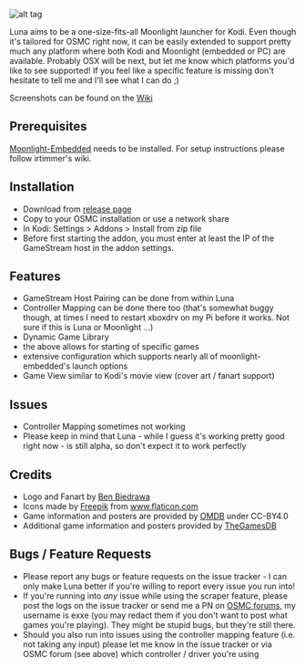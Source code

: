![alt tag](https://raw.github.com/wackerl91/luna/master/icon.png)

Luna aims to be a one-size-fits-all Moonlight launcher for Kodi. Even though it's tailored for OSMC right now, it can be easily extended to support pretty much any platform where both Kodi and Moonlight (embedded or PC) are available. Probably OSX will be next, but let me know which platforms you'd like to see supported! If you feel like a specific feature is missing don't hesitate to tell me and I'll see what I can do ;) 

Screenshots can be found on the [Wiki](https://github.com/wackerl91/luna/wiki)

## Prerequisites
[Moonlight-Embedded](https://github.com/irtimmer/moonlight-embedded) needs to be installed. For setup instructions please follow irtimmer's wiki.

## Installation
- Download from [release page](https://github.com/wackerl91/luna/releases)
- Copy to your OSMC installation or use a network share
- In Kodi: Settings > Addons > Install from zip file
- Before first starting the addon, you must enter at least the IP of the GameStream host in the addon settings. 

## Features
- GameStream Host Pairing can be done from within Luna
- Controller Mapping can be done there too (that's somewhat buggy though, at times I need to restart xboxdrv on my Pi before it works. Not sure if this is Luna or Moonlight ...)
- Dynamic Game Library
- the above allows for starting of specific games
- extensive configuration which supports nearly all of moonlight-embedded's launch options
- Game View similar to Kodi's movie view (cover art / fanart support)

## Issues
- Controller Mapping sometimes not working
- Please keep in mind that Luna - while I guess it's working pretty good right now - is still alpha, so don't expect it to work perfectly

## Credits
- Logo and Fanart by [Ben Biedrawa](http://sooulart.com)
- Icons made by [Freepik](http://www.flaticon.com/authors/freepik) from www.flaticon.com
- Game information and posters are provided by [OMDB](http://www.omdbapi.com) under CC-BY4.0
- Additional game information and posters provided by [TheGamesDB](http://thegamesdb.net)

## Bugs / Feature Requests
- Please report any bugs or feature requests on the issue tracker - I can only make Luna better if you're willing to report every issue you run into!
- If you're running into _any_ issue while using the scraper feature, please post the logs on the issue tracker or send me a PN on [OSMC forums](https://discourse.osmc.tv), my username is exxe (you may redact them if you don't want to post what games you're playing). They might be stupid bugs, but they're still there.
- Should you also run into issues using the controller mapping feature (i.e. not taking any input) please let me know in the issue tracker or via OSMC forum (see above) which controller / driver you're using
